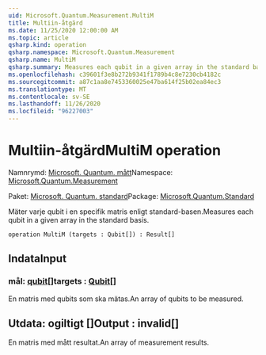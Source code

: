 ```yaml
---
uid: Microsoft.Quantum.Measurement.MultiM
title: Multiin-åtgärd
ms.date: 11/25/2020 12:00:00 AM
ms.topic: article
qsharp.kind: operation
qsharp.namespace: Microsoft.Quantum.Measurement
qsharp.name: MultiM
qsharp.summary: Measures each qubit in a given array in the standard basis.
ms.openlocfilehash: c39601f3e8b272b9341f1789b4c8e7230cb4182c
ms.sourcegitcommit: a87c1aa8e7453360025e47ba614f25b02ea84ec3
ms.translationtype: MT
ms.contentlocale: sv-SE
ms.lasthandoff: 11/26/2020
ms.locfileid: "96227003"
---
```

# <a name="multim-operation"></a><span data-ttu-id="0cfa6-102">Multiin-åtgärd</span><span class="sxs-lookup"><span data-stu-id="0cfa6-102">MultiM operation</span></span>

<span data-ttu-id="0cfa6-103">Namnrymd: [Microsoft. Quantum. mått](xref:Microsoft.Quantum.Measurement)</span><span class="sxs-lookup"><span data-stu-id="0cfa6-103">Namespace: [Microsoft.Quantum.Measurement](xref:Microsoft.Quantum.Measurement)</span></span>

<span data-ttu-id="0cfa6-104">Paket: [Microsoft. Quantum. standard](https://nuget.org/packages/Microsoft.Quantum.Standard)</span><span class="sxs-lookup"><span data-stu-id="0cfa6-104">Package: [Microsoft.Quantum.Standard](https://nuget.org/packages/Microsoft.Quantum.Standard)</span></span>


<span data-ttu-id="0cfa6-105">Mäter varje qubit i en specifik matris enligt standard-basen.</span><span class="sxs-lookup"><span data-stu-id="0cfa6-105">Measures each qubit in a given array in the standard basis.</span></span>

```qsharp
operation MultiM (targets : Qubit[]) : Result[]
```


## <a name="input"></a><span data-ttu-id="0cfa6-106">Indata</span><span class="sxs-lookup"><span data-stu-id="0cfa6-106">Input</span></span>

### <a name="targets--qubit"></a><span data-ttu-id="0cfa6-107">mål: [qubit](xref:microsoft.quantum.lang-ref.qubit)[]</span><span class="sxs-lookup"><span data-stu-id="0cfa6-107">targets : [Qubit](xref:microsoft.quantum.lang-ref.qubit)[]</span></span>

<span data-ttu-id="0cfa6-108">En matris med qubits som ska mätas.</span><span class="sxs-lookup"><span data-stu-id="0cfa6-108">An array of qubits to be measured.</span></span>



## <a name="output--__invalidresult__"></a><span data-ttu-id="0cfa6-109">Utdata: __ogiltigt <Result>__[]</span><span class="sxs-lookup"><span data-stu-id="0cfa6-109">Output : __invalid<Result>__[]</span></span>

<span data-ttu-id="0cfa6-110">En matris med mått resultat.</span><span class="sxs-lookup"><span data-stu-id="0cfa6-110">An array of measurement results.</span></span>